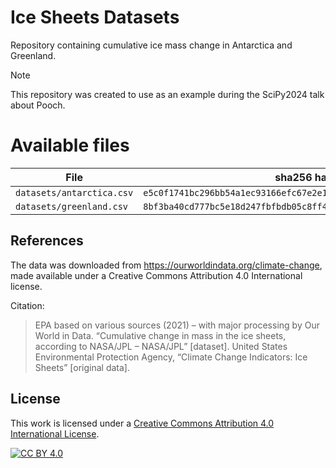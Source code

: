 # Ice Sheets Datasets

Repository containing cumulative ice mass change in Antarctica and Greenland.

> [!NOTE]
> This repository was created to use as an example during the SciPy2024 talk
> about Pooch.

# Available files

| File                                             | sha256 hash                                                        |
| ------------------------------------------------ | ------------------------------------------------------------------ |
| `datasets/antarctica.csv` | `e5c0f1741bc296bb54a1ec93166efc67e2e1cde8d74f1d8089bc68cf5ee1433d` |
| `datasets/greenland.csv`  | `8bf3ba40cd777bc5e18d247fbfbdb05c8ff454fa84059cdc3fc507b38d4e814a` |

## References

The data was downloaded from https://ourworldindata.org/climate-change, made
available under a Creative Commons Attribution 4.0 International license.

Citation:

> EPA based on various sources (2021) – with major processing by Our World in
> Data. “Cumulative change in mass in the ice sheets, according to NASA/JPL
> – NASA/JPL” [dataset]. United States Environmental Protection Agency,
> “Climate Change Indicators: Ice Sheets” [original data].

## License

This work is licensed under a
[Creative Commons Attribution 4.0 International License][cc-by].

[![CC BY 4.0][cc-by-image]][cc-by]

[cc-by]: http://creativecommons.org/licenses/by/4.0/
[cc-by-image]: https://i.creativecommons.org/l/by/4.0/88x31.png
